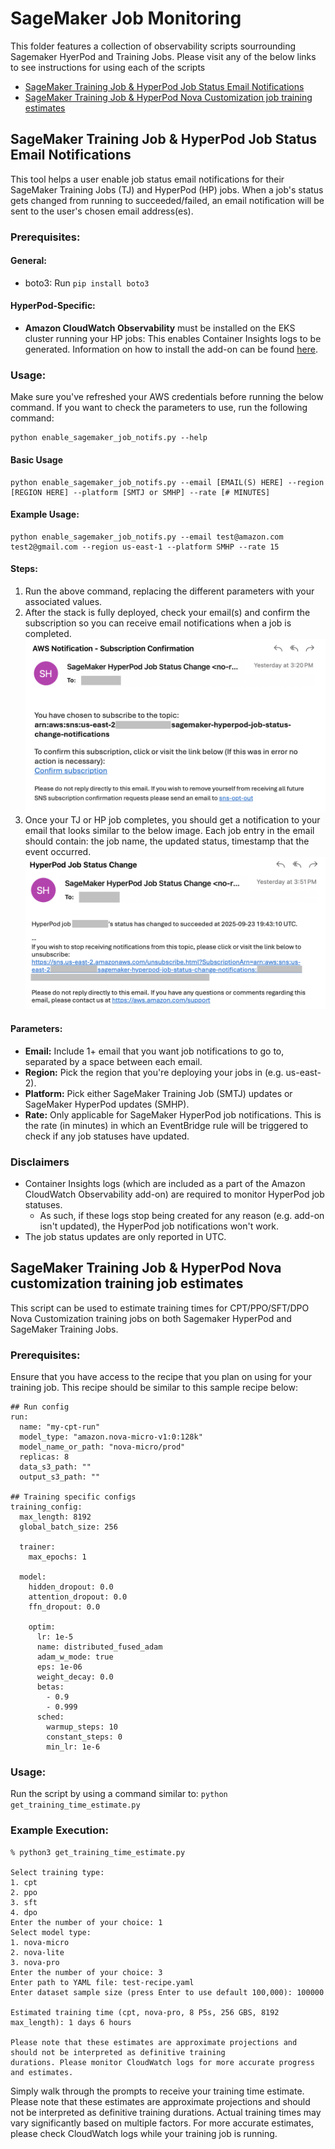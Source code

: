 # SageMaker Job Monitoring
This folder features a collection of observability scripts sourrounding Sagemaker HyerPod and Training Jobs. Please
visit any of the below links to see instructions for using each of the scripts

- [SageMaker Training Job & HyperPod Job Status Email Notifications](#sagemaker-training-job--hyperpod-job-status-email-notifications)
- [SageMaker Training Job & HyperPod Nova Customization job training estimates](#sagemaker-training-job--hyperpod-nova-customization-training-job-estimates)

## SageMaker Training Job & HyperPod Job Status Email Notifications
This tool helps a user enable job status email notifications for their SageMaker Training Jobs (TJ) and HyperPod (HP) jobs. 
When a job's status gets changed from running to succeeded/failed, an email notification will be sent to the user's chosen email address(es). 
### Prerequisites:
#### General: 
- boto3: Run ```pip install boto3```
#### HyperPod-Specific: 
- **Amazon CloudWatch Observability** must be installed on the EKS cluster running your HP jobs: This enables Container Insights logs to be generated. Information on how to install the add-on can be found [here](https://docs.aws.amazon.com/AmazonCloudWatch/latest/monitoring/install-CloudWatch-Observability-EKS-addon.html). 
### Usage:
Make sure you've refreshed your AWS credentials before running the below command. If you want to check the parameters to use, run the following command:
```
python enable_sagemaker_job_notifs.py --help
```
#### Basic Usage
```
python enable_sagemaker_job_notifs.py --email [EMAIL(S) HERE] --region [REGION HERE] --platform [SMTJ or SMHP] --rate [# MINUTES]
```
#### Example Usage:
```
python enable_sagemaker_job_notifs.py --email test@amazon.com test2@gmail.com --region us-east-1 --platform SMHP --rate 15
```
#### Steps:
1. Run the above command, replacing the different parameters with your associated values.
2. After the stack is fully deployed, check your email(s) and confirm the subscription so you can receive email notifications when a job is completed. 
![An image displaying the subscription email the user will receive upon stack completion.](../SageMakerJobsMonitoring/imgs/job_subscription_example.png)
3. Once your TJ or HP job completes, you should get a notification to your email that looks similar to the below image. Each job entry in the email should contain: the job name, the updated status, timestamp that the event occurred. 
![An image displaying an example of a job notification email that the user will receive when a job completes.](../SageMakerJobsMonitoring/imgs/job_notification_example.png)
#### Parameters:
- **Email:** Include 1+ email that you want job notifications to go to, separated by a space between each email.  
- **Region:** Pick the region that you're deploying your jobs in (e.g. us-east-2). 
- **Platform:** Pick either SageMaker Training Job (SMTJ) updates or SageMaker HyperPod updates (SMHP).
- **Rate:** Only applicable for SageMaker HyperPod job notifications. This is the rate (in minutes) in which an EventBridge rule will be triggered to check if any job statuses have updated. 
### Disclaimers
* Container Insights logs (which are included as a part of the Amazon CloudWatch Observability add-on) are required to monitor HyperPod job statuses. 
  * As such, if these logs stop being created for any reason (e.g. add-on isn't updated), the HyperPod job notifications won't work.  
* The job status updates are only reported in UTC. 

## SageMaker Training Job & HyperPod Nova customization training job estimates

This script can be used to estimate training times for CPT/PPO/SFT/DPO Nova Customization training
jobs on both Sagemaker HyperPod and SageMaker Training Jobs.

### Prerequisites:
Ensure that you have access to the recipe that you plan on using for your training job. This recipe should be similar to 
this sample recipe below:

```
## Run config
run:
  name: "my-cpt-run"             
  model_type: "amazon.nova-micro-v1:0:128k"  
  model_name_or_path: "nova-micro/prod"
  replicas: 8                   
  data_s3_path: ""                
  output_s3_path: ""              

## Training specific configs
training_config:
  max_length: 8192               
  global_batch_size: 256           

  trainer:
    max_epochs: 1               

  model:
    hidden_dropout: 0.0          
    attention_dropout: 0.0       
    ffn_dropout: 0.0             

    optim:
      lr: 1e-5                 
      name: distributed_fused_adam 
      adam_w_mode: true       
      eps: 1e-06               
      weight_decay: 0.0        
      betas:                   
        - 0.9
        - 0.999
      sched:
        warmup_steps: 10     
        constant_steps: 0    
        min_lr: 1e-6         
```

### Usage:
Run the script by using a command similar to: 
``` python get_training_time_estimate.py ```

### Example Execution:
```
% python3 get_training_time_estimate.py

Select training type:
1. cpt
2. ppo
3. sft
4. dpo
Enter the number of your choice: 1
Select model type:
1. nova-micro
2. nova-lite
3. nova-pro
Enter the number of your choice: 3
Enter path to YAML file: test-recipe.yaml
Enter dataset sample size (press Enter to use default 100,000): 100000

Estimated training time (cpt, nova-pro, 8 P5s, 256 GBS, 8192 max_length): 1 days 6 hours

Please note that these estimates are approximate projections and should not be interpreted as definitive training 
durations. Please monitor CloudWatch logs for more accurate progress and estimates.
```

Simply walk through the prompts to receive your training time estimate. Please note that these estimates
are approximate projections and should not be interpreted as definitive training durations. Actual training
times may vary significantly based on multiple factors. For more accurate estimates, please check CloudWatch
logs while your training job is running.